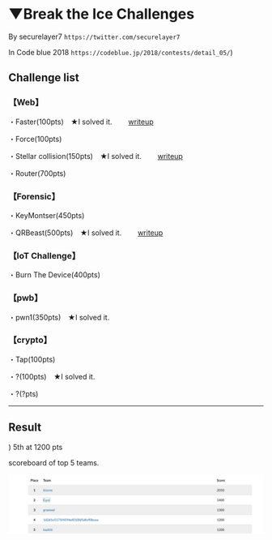 # ▼Break the Ice Challenges

By securelayer7 `https://twitter.com/securelayer7`

In Code blue 2018 `https://codeblue.jp/2018/contests/detail_05/`)

## Challenge list

### 【Web】

・Faster(100pts)　★I solved it.
　　[writeup](https://github.com/kazkiti/CTF_writeup/blob/master/Break_the_Ice_Challenges-in_Code_blue_2018/faster(web:100pts).md)

・Force(100pts)

・Stellar collision(150pts)　★I solved it.
　　[writeup](https://github.com/kazkiti/CTF_writeup/blob/master/Break_the_Ice_Challenges-in_Code_blue_2018/Stellar%20collision(web:150pts).md)

・Router(700pts)

### 【Forensic】

・KeyMontser(450pts)

・QRBeast(500pts)　★I solved it.
　　[writeup](https://github.com/kazkiti/CTF_writeup/blob/master/Break_the_Ice_Challenges-in_Code_blue_2018/QRBeast(Forensic:500pts).md)

### 【IoT Challenge】

・Burn The Device(400pts)

### 【pwb】

・pwn1(350pts)　★I solved it.

### 【crypto】

・Tap(100pts)

・?(100pts)　★I solved it.

・?(?pts)

---

## Result
)
5th at 1200 pts

scoreboard of top 5 teams.

<img src="bset5.jpg"></img>

